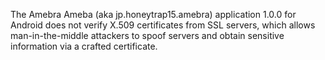 The Amebra Ameba (aka jp.honeytrap15.amebra) application 1.0.0 for Android does not verify X.509 certificates from SSL servers, which allows man-in-the-middle attackers to spoof servers and obtain sensitive information via a crafted certificate.